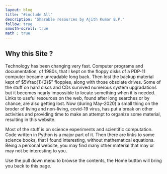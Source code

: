 ```yaml
---
layout: blog
title: "#include All"
description: "Sharable resources by Ajith Kumar B.P."
follow: true
smooth-scroll: true
math : true
---
```


## Why this Site ?
Technology has been changing very fast. Computer programs and documentation, of 1980s, that I kept on the floppy disks of a PDP-11 computer became unreadable long back. Then lost the backup material kept of $5\frac{1}{2}$" floppies, along with those obsolate drives. Some of the stuff on hard discs and CDs survived numerous system upgradations but it becomes nearly impossible to locate something when it is needed. Links to useful resources on the web, found after long searches or by chance, are also getting lost.
Now (during May-2020) a small thing on the broder of living and non-living, covid-19 virus, has put a break on other activities and providing time to make an attempt to organize some material, resulting in this website. 

Most of the stuff is on science experiments and scientific computation. Code written in Python is a major part of it. Then there are links to some science books, that I found interesting,  without mathematical equations. Being a personal website, you may find many other material that may or may not be interesting to you. 

Use the pull down menu to browse the contents, the Home button will bring you back to this page.



